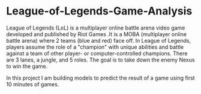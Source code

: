 # League-of-Legends-Game-Analysis

League of Legends (LoL) is a multiplayer online battle arena video game developed and published by Riot Games .It is a MOBA (multiplayer online battle arena) where 2 teams (blue and red) face off. In League of Legends, players assume the role of a 
"champion" with unique abilities and battle against a team of other player- or computer-controlled champions. There are 3 lanes, a jungle, and 5 roles. The goal is to take down the enemy Nexus to win the game.

In this project I am building models to predict the result of a game using first 10 minutes of games.
